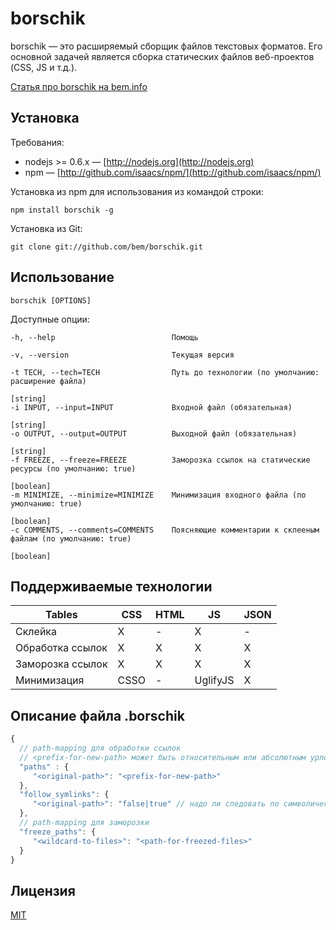 # borschik

borschik — это расширяемый сборщик файлов текстовых форматов.
Его основной задачей является сборка статических файлов веб-проектов (CSS, JS и т.д.).

[Статья про borschik на bem.info](http://bit.ly/ru-borschik)

## Установка

Требования:

* nodejs >= 0.6.x&nbsp;— [http://nodejs.org](http://nodejs.org)
* npm&nbsp;— [http://github.com/isaacs/npm/](http://github.com/isaacs/npm/)

Установка из npm для использования из командой строки:

    npm install borschik -g

Установка из Git:

    git clone git://github.com/bem/borschik.git

## Использование

```
borschik [OPTIONS]
```

Доступные опции:

    -h, --help                          Помощь

    -v, --version                       Текущая версия

    -t TECH, --tech=TECH                Путь до технологии (по умолчанию: расширение файла)
                                                                          [string]
    -i INPUT, --input=INPUT             Входной файл (обязательная)
                                                                          [string]
    -o OUTPUT, --output=OUTPUT          Выходной файл (обязательная)
                                                                          [string]
    -f FREEZE, --freeze=FREEZE          Заморозка ссылок на статические ресурсы (по умолчанию: true)
                                                                          [boolean]
    -m MINIMIZE, --minimize=MINIMIZE    Минимизация входного файла (по умолчанию: true)
                                                                          [boolean]
    -c COMMENTS, --comments=COMMENTS    Поясняющие комментарии к склееным файлам (по умолчанию: true)
                                                                          [boolean]

## Поддерживаемые технологии

| Tables         | CSS  | HTML   | JS        | JSON   |
| -------------  | ---- | ----   | ---       | ----   |
| Склейка        | X    | -      | X         | -      |
| Обработка ссылок | X    | X      | X         | X      |
| Заморозка ссылок     | X    | X      | X         | X      |
| Минимизация       | CSSO | -      | UglifyJS  | X      |

## Описание файла .borschik
```js
{
  // path-mapping для обработки ссылок
  // <prefix-for-new-path> может быть относительным или абсолютным урлом
  "paths" : {
     "<original-path>": "<prefix-for-new-path>"
  },
  "follow_symlinks": {
     "<original-path>": "false|true" // надо ли следовать по символическим ссылкам
  },
  // path-mapping для заморозки
  "freeze_paths": {
     "<wildcard-to-files>": "<path-for-freezed-files>"
  }
}
```


## Лицензия
[MIT](https://github.com/bem/borschik/blob/master/MIT-LICENSE.txt)
